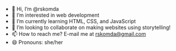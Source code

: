 - 👋 Hi, I’m @rskomda
- 👀 I’m interested in web development
- 🌱 I’m currently learning HTML, CSS, and JavaScript
- 💞️ I’m looking to collaborate on making websites using storytelling!
- 📫 How to reach me? E-mail me at rskomda@gmail.com
- 😄 Pronouns: she/her

<!---
rskomda/rskomda is a ✨ special ✨ repository because its `README.md` (this file) appears on your GitHub profile.
You can click the Preview link to take a look at your changes.
--->
